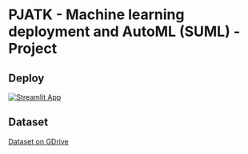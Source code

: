 # PJATK - Machine learning deployment and AutoML (SUML) - Project

## Deploy

[![Streamlit App](https://static.streamlit.io/badges/streamlit_badge_black_white.svg)](https://pjatk-suml-project-bo5gy2gqnlqkhtjqfavf9r.streamlit.app/)

## Dataset

[Dataset on GDrive](https://drive.google.com/drive/folders/17p_7q_MO6bWPaR_-Bg7lNkkfmHNYE4V7?usp=sharing)
